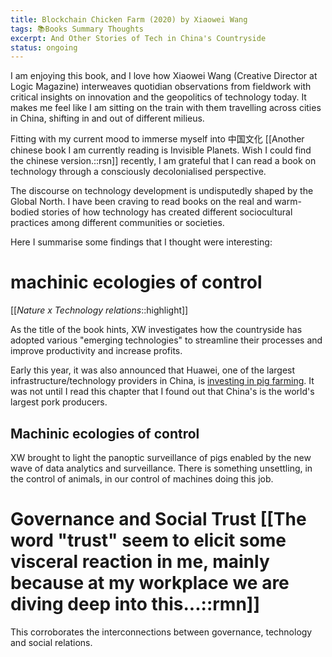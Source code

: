 ```yaml
---
title: Blockchain Chicken Farm (2020) by Xiaowei Wang
tags: 📚Books Summary Thoughts
excerpt: And Other Stories of Tech in China's Countryside
status: ongoing
---
```


I am enjoying this book, and I love how Xiaowei Wang (Creative Director at Logic Magazine) interweaves quotidian observations from fieldwork with critical insights on innovation and the geopolitics of technology today. It makes me feel like I am sitting on the train with them travelling across cities in China, shifting in and out of different milieus. 

Fitting with my current mood to immerse myself into 中国文化 [[Another chinese book I am currently reading is Invisible Planets. Wish I could find the chinese version.::rsn]] recently, I am grateful that I can read a book on technology through a consciously decolonialised perspective. 

The discourse on technology development is undisputedly shaped by the Global North. I have been craving to read books on the real and warm-bodied stories of how technology has created different sociocultural practices among different communities or societies. 

Here I summarise some findings that I thought were interesting: 

# machinic ecologies of control 
[[*Nature x Technology relations*::highlight]]

As the title of the book hints, XW investigates how the countryside has adopted various "emerging technologies" to streamline their processes and improve productivity and increase profits. 


Early this year, it was also announced that Huawei, one of the largest infrastructure/technology providers in China, is [investing in pig farming](https://www.scmp.com/tech/big-tech/article/3122215/huawei-turns-ai-pig-farming-chinese-tech-giant-explores-new-growth). It was not until I read this chapter that I found out that China's is the world's largest pork producers.


## Machinic ecologies of control
XW brought to light the panoptic surveillance of pigs enabled by the new wave of data analytics and surveillance. There is something unsettling, in the control of animals, in our control of machines doing this job. 


# Governance and Social Trust [[The word "trust" seem to elicit some visceral reaction in me, mainly because at my workplace we are diving deep into this...::rmn]]

This corroborates the interconnections between governance, technology and social relations.

